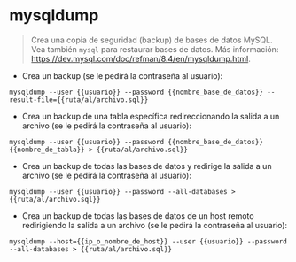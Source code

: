 # mysqldump

> Crea una copia de seguridad (backup) de bases de datos MySQL.
> Vea también `mysql` para restaurar bases de datos.
> Más información: <https://dev.mysql.com/doc/refman/8.4/en/mysqldump.html>.

- Crea un backup (se le pedirá la contraseña al usuario):

`mysqldump --user {{usuario}} --password {{nombre_base_de_datos}} --result-file={{ruta/al/archivo.sql}}`

- Crea un backup de una tabla específica redireccionando la salida a un archivo (se le pedirá la contraseña al usuario):

`mysqldump --user {{usuario}} --password {{nombre_base_de_datos}} {{nombre_de_tabla}} > {{ruta/al/archivo.sql}}`

- Crea un backup de todas las bases de datos y redirige la salida a un archivo (se le pedirá la contraseña al usuario):

`mysqldump --user {{usuario}} --password --all-databases > {{ruta/al/archivo.sql}}`

- Crea un backup de todas las bases de datos de un host remoto redirigiendo la salida a un archivo (se le pedirá la contraseña al usuario):

`mysqldump --host={{ip_o_nombre_de_host}} --user {{usuario}} --password --all-databases > {{ruta/al/archivo.sql}}`
